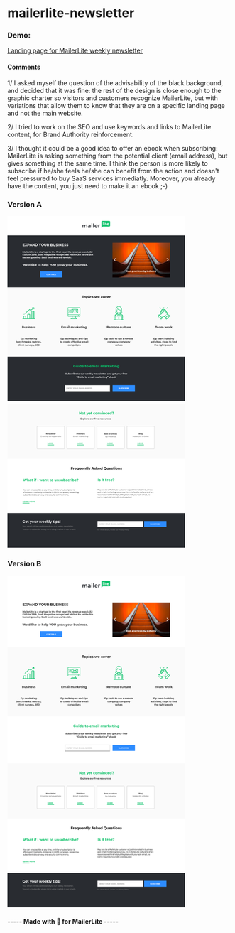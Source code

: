 # mailerlite-newsletter       
        
### Demo:    
[Landing page for MailerLite weekly newsletter](https://lucierabahi.github.io/mailerlite-newsletter/)    

#### Comments 
1/ I asked myself the question of the advisability of the black background, and decided that it was fine: the rest of the design is close enough to the graphic charter so visitors and customers recognize MailerLite, but with variations that allow them to know that they are on a specific landing page and not the main website.
          
2/ I tried to work on the SEO and use keywords and links to MailerLite content, for Brand Authority reinforcement.
                     
3/ I thought it could be a good idea to offer an ebook when subscribing: MailerLite is asking something from the potential client (email address), but gives something at the same time. I think the person is more likely to subscribe if he/she feels he/she can benefit from the action and doesn't feel pressured to buy SaaS services immediatly. Moreover, you already have the content, you just need to make it an ebook ;-)

                   
### Version A          
<img src="https://raw.githubusercontent.com/lucierabahi/mailerlite-newsletter/master/mailerlite-newsletter-A.png" width="400">
            
### Version B        
<img src="https://raw.githubusercontent.com/lucierabahi/mailerlite-newsletter/master/mailerlite-newsletter-B.png" width="400">
                     
 #### ----- Made with 💚 for MailerLite -----
          
